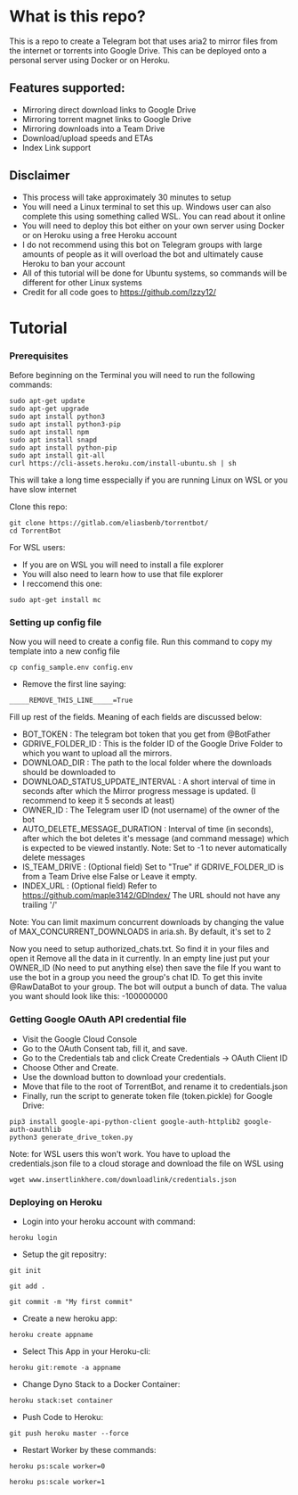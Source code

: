 # What is this repo?
This is a repo to create a Telegram bot that uses aria2 to mirror files from the internet or torrents into Google Drive. This can be deployed onto a personal server using Docker or on Heroku.

## Features supported:
- Mirroring direct download links to Google Drive
- Mirroring torrent magnet links to Google Drive
- Mirroring downloads into a Team Drive
- Download/upload speeds and ETAs
- Index Link support

## Disclaimer
- This process will take approximately 30 minutes to setup
- You will need a Linux terminal to set this up. Windows user can also complete this using something called WSL. You can read about it online
- You will need to deploy this bot either on your own server using Docker or on Heroku using a free Heroku account
- I do not recommend using this bot on Telegram groups with large amounts of people as it will overload the bot and ultimately cause Heroku to ban your account
- All of this tutorial will be done for Ubuntu systems, so commands will be different for other Linux systems
- Credit for all code goes to https://github.com/lzzy12/

# Tutorial
### Prerequisites
Before beginning on the Terminal you will need to run the following commands:
```
sudo apt-get update
sudo apt-get upgrade
sudo apt install python3
sudo apt install python3-pip
sudo apt install npm
sudo apt install snapd
sudo apt install python-pip
sudo apt install git-all
curl https://cli-assets.heroku.com/install-ubuntu.sh | sh
```
This will take a long time esspecially if you are running Linux on WSL or you have slow internet

Clone this repo:
```
git clone https://gitlab.com/eliasbenb/torrentbot/
cd TorrentBot
```
For WSL users:
- If you are on WSL you will need to install a file explorer
- You will also need to learn how to use that file explorer
- I reccomend this one:
```
sudo apt-get install mc
```
### Setting up config file
Now you will need to create a config file. Run this command to copy my template into a new config file
```
cp config_sample.env config.env
```
- Remove the first line saying:
```
_____REMOVE_THIS_LINE_____=True
```
Fill up rest of the fields. Meaning of each fields are discussed below:
- BOT_TOKEN : The telegram bot token that you get from @BotFather
- GDRIVE_FOLDER_ID : This is the folder ID of the Google Drive Folder to which you want to upload all the mirrors.
- DOWNLOAD_DIR : The path to the local folder where the downloads should be downloaded to
- DOWNLOAD_STATUS_UPDATE_INTERVAL : A short interval of time in seconds after which the Mirror progress message is updated. (I recommend to keep it 5 seconds at least)  
- OWNER_ID : The Telegram user ID (not username) of the owner of the bot
- AUTO_DELETE_MESSAGE_DURATION : Interval of time (in seconds), after which the bot deletes it's message (and command message) which is expected to be viewed instantly. Note: Set to -1 to never automatically delete messages
- IS_TEAM_DRIVE : (Optional field) Set to "True" if GDRIVE_FOLDER_ID is from a Team Drive else False or Leave it empty. 
- INDEX_URL : (Optional field) Refer to https://github.com/maple3142/GDIndex/ The URL should not have any trailing '/'

Note: You can limit maximum concurrent downloads by changing the value of MAX_CONCURRENT_DOWNLOADS in aria.sh. By default, it's set to 2

Now you need to setup authorized_chats.txt. So find it in your files and open it
Remove all the data in it currently. In an empty line just put your OWNER_ID (No need to put anything else) then save the file
If you want to use the bot in a group you need the group's chat ID. To get this invite @RawDataBot to your group. The bot will output a bunch of data. The valua you want should look like this: -100000000

### Getting Google OAuth API credential file

- Visit the Google Cloud Console
- Go to the OAuth Consent tab, fill it, and save.
- Go to the Credentials tab and click Create Credentials -> OAuth Client ID
- Choose Other and Create.
- Use the download button to download your credentials.
- Move that file to the root of TorrentBot, and rename it to credentials.json
- Finally, run the script to generate token file (token.pickle) for Google Drive:
```
pip3 install google-api-python-client google-auth-httplib2 google-auth-oauthlib
python3 generate_drive_token.py
```
Note: for WSL users this won't work. You have to upload the credentials.json file to a cloud storage and download the file on WSL using 
```
wget www.insertlinkhere.com/downloadlink/credentials.json
```
### Deploying on Heroku
- Login into your heroku account with command:
```
heroku login
```
- Setup the git repositry:
```
git init
```
```
git add .
```
```
git commit -m "My first commit"
```
- Create a new heroku app:
```
heroku create appname	
```
- Select This App in your Heroku-cli: 
```
heroku git:remote -a appname
```
- Change Dyno Stack to a Docker Container:
```
heroku stack:set container
```
- Push Code to Heroku:
```
git push heroku master --force
```
- Restart Worker by these commands:
```
heroku ps:scale worker=0
```
```
heroku ps:scale worker=1
```
